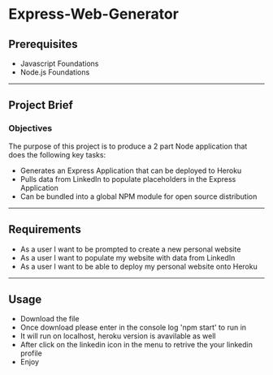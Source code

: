 # Express-Web-Generator

## Prerequisites

* Javascript Foundations
* Node.js Foundations

***

## Project Brief

### Objectives

The purpose of this project is to produce a 2 part Node application that does the following key tasks:

* Generates an Express Application that can be deployed to Heroku
* Pulls data from LinkedIn to populate placeholders in the Express Application
* Can be bundled into a global NPM module for open source distribution

***

## Requirements

* As a user I want to be prompted to create a new personal website
* As a user I want to populate my website with data from LinkedIn
* As a user I want to be able to deploy my personal website onto Heroku

***

## Usage
* Download the file
* Once download please enter in the console log 'npm start' to run in
* It will run on localhost, heroku version is avavilable as well
* After click on the linkedin icon in the menu to retrive the your linkedin profile
* Enjoy
